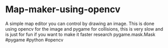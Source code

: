 # Map-maker-using-opencv
A simple map editor you can control by drawing an image. This is done using opencv for the image and pygame for collisions, this is very slow and is just for fun if you want to make it faster research pygame.mask.Mask
#pygame #python #opencv
